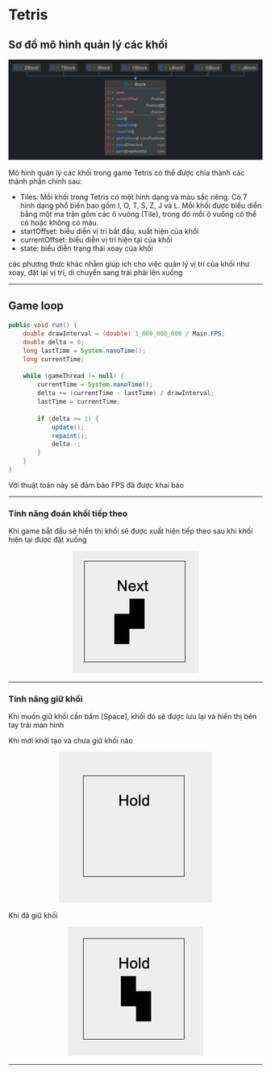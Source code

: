 # Tetris

## Sơ đồ mô hình quản lý các khối

<div style="text-align:center">
  <img src="img/tetris_block.png"  alt="block class"/>
</div>

Mô hình quản lý các khối trong game Tetris có thể được chia thành các thành phần chính sau:

- Tiles: Mỗi khối trong Tetris có một hình dạng và màu sắc riêng.
  Có 7 hình dạng phổ biến bao gồm I, O, T, S, Z, J và L.
  Mỗi khối được biểu diễn bằng một ma trận gồm các ô vuông (Tile),
  trong đó mỗi ô vuông có thể có hoặc không có màu.
- startOffset: biểu diễn vị trí bắt đầu, xuất hiện của khối
- currentOffset: biểu diễn vị trí hiện tại của khối
- state: biểu diễn trạng thái xoay của khối

các phương thức khác nhằm giúp ích cho việc quản lý vị trí của khối như xoay,
đặt lại vị trí, di chuyển sang trái phải lên xuống

---

## Game loop

```java
public void run() {
    double drawInterval = (double) 1_000_000_000 / Main.FPS;
    double delta = 0;
    long lastTime = System.nanoTime();
    long currentTime;

    while (gameThread != null) {
        currentTime = System.nanoTime();
        delta += (currentTime - lastTime) / drawInterval;
        lastTime = currentTime;

        if (delta >= 1) {
            update();
            repaint();
            delta--;
        }
    }
}
```

Với thuật toán này sẽ đảm bảo FPS đã được khai báo

---

### Tính năng đoán khối tiếp theo

Khi game bắt đầu sẽ hiển thị khối sẽ được xuất hiện tiếp theo sau khi khối hiện tại được đặt xuống

<div style="text-align:center">
  <img src="img/next block.png"  alt="next block"/>
</div>

---

### Tính năng giữ khối

Khi muốn giữ khối cần bấm [Space],
khối đó sẽ được lưu lại và hiển thị bên tay trái màn hình

Khi mới khởi tạo và chưa giữ khối nào

<div style="text-align:center">
  <img src="img/hold block when init.png"  alt="hold block when init"/>
</div>

Khi đã giữ khối

<div style="text-align:center">
  <img src="img/hold block when active.png"  alt="hold block when active"/>
</div>

---

###  